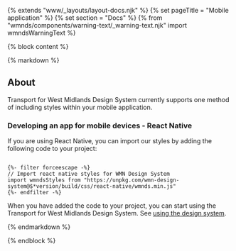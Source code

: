 {% extends "www/_layouts/layout-docs.njk" %}
{% set pageTitle = "Mobile application" %}
{% set section = "Docs" %}
{% from "wmnds/components/warning-text/_warning-text.njk" import wmndsWarningText %}

{% block content %}

{% markdown %}

## About

Transport for West Midlands Design System currently supports one method of including styles within your mobile application.

### Developing an app for mobile devices - React Native

If you are using React Native, you can import our styles by adding the following code to your project:

<pre><code class="javascript" tabindex="0">
{%- filter forceescape -%}
// Import react native styles for WMN Design System
import wmndsStyles from "https://unpkg.com/wmn-design-system@$*version/build/css/react-native/wmnds.min.js"
{%- endfilter -%}
</code></pre>

When you have added the code to your project, you can start using the Transport for West Midlands Design System. See [using the design system](../using-the-design-system/).

{% endmarkdown %}

{% endblock %}
